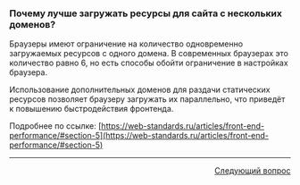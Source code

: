 ### Почему лучше загружать ресурсы для сайта с нескольких доменов?

Браузеры имеют ограничение на количество одновременно загружаемых ресурсов с одного домена. В современных браузерах это количество равно 6, но есть способы обойти ограничение в настройках браузера.

Использование дополнительных доменов для раздачи статических ресурсов позволяет браузеру загружать их параллельно, что приведёт к повышению быстродействия фронтенда.

Подробнее по ссылке: [https://web-standards.ru/articles/front-end-performance/#section-5](https://web-standards.ru/articles/front-end-performance/#section-5)

---

<div align="right">
<a href="2.md">Следующий вопрос</a>
</div>
